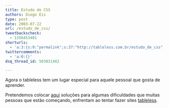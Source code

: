 ```yaml
---
title: Estudo de CSS
authors: Diego Eis
type: post
date: 2003-07-22
url: /estudo_de_css/
tweetbackscheck:
  - 1356453401
shorturls:
  - 'a:3:{s:9:"permalink";s:37:"http://tableless.com.br/estudo_de_css";s:7:"tinyurl";s:26:"http://tinyurl.com/3ohjzgc";s:4:"isgd";s:19:"http://is.gd/hGtumw";}'
twittercomments:
  - 'a:0:{}'
dsq_thread_id: 503031482

---
```

Agora o tableless tem um lugar especial para aquele pessoal que gosta de aprender.
              
Pretendemos colocar [aqui][1] soluções para algumas dificuldades que muitas pessoas que estão começando, enfrentam ao tentar fazer sites [tableless][2].

 [1]: estudo.asp "Área de Estudo de CSS"
 [2]: http://tableless.com.br/